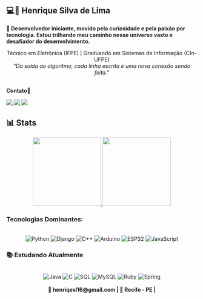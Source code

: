 ## 💻🤖 Henrique Silva de Lima 

<strong>👋 Desenvolvedor iniciante, movido pela curiosidade e pela paixão por tecnologia. Estou trilhando meu caminho nesse universo vasto e desafiador do desenvolvimento.</strong>  

<div align="center">
  Técnico em Eletrônica (IFPE) | Graduando em Sistemas de Informação (CIn-UFPE) <br>
  <em>"Da solda ao algoritmo, cada linha escrita é uma nova conexão sendo feita."</em>
</div>

<br>

<strong> Contato📩</strong>

<a href="https://instagram.com/henriqesl" target="_blank">
  <img src="https://img.shields.io/badge/-Instagram-E4405F?style=for-the-badge&logo=instagram&logoColor=white"/>
</a>
<a href="mailto:henriqesl16@gmail.com">
  <img src="https://img.shields.io/badge/-Gmail-D14836?style=for-the-badge&logo=gmail&logoColor=white"/>
</a>
<a href="https://www.linkedin.com/in/henrique-silva-b8583932a/" target="_blank">
  <img src="https://img.shields.io/badge/-LinkedIn-0077B5?style=for-the-badge&logo=linkedin&logoColor=white"/>
</a> 


## 📊 Stats

<div align="center">
  <a href="https://github.com/henriqesl">
    <img height="180em" src="https://github-readme-stats.vercel.app/api?username=henriqesl&theme=react&show_icons=true&hide_border=true&count_private=true"/>
    <img height="180em" src="https://github-readme-stats.vercel.app/api/top-langs/?username=henriqesl&theme=react&hide_border=true&layout=compact&langs_count=6&hide=html,css"/>
  </a>
</div>

### Tecnologias Dominantes:

<div style="display: inline_block" align="center"><br>
  <img alt="Python" src="https://img.shields.io/badge/Python-3776AB?style=for-the-badge&logo=python&logoColor=white">
  <img alt="Django" src="https://img.shields.io/badge/Django-092E20?style=for-the-badge&logo=django&logoColor=white">
  <img alt="C++" src="https://img.shields.io/badge/C++-00599C?style=for-the-badge&logo=c%2B%2B&logoColor=white">
  <img alt="Arduino" src="https://img.shields.io/badge/Arduino-00979D?style=for-the-badge&logo=arduino&logoColor=white">
  <img alt="ESP32" src="https://img.shields.io/badge/ESP32-E7352C?style=for-the-badge&logo=espressif&logoColor=white">
  <img alt="JavaScript" src="https://img.shields.io/badge/JavaScript-F7DF1E?style=for-the-badge&logo=javascript&logoColor=black">
</div>

### 📚 Estudando Atualmente 

<div style="display: inline_block" align="center"><br>
  <img alt="Java" src="https://img.shields.io/badge/Java-007396?style=for-the-badge&logo=java&logoColor=white">
  <img alt="C" src="https://img.shields.io/badge/C-A8B9CC?style=for-the-badge&logo=c&logoColor=black">
  <img alt="SQL" src="https://img.shields.io/badge/SQL-4479A1?style=for-the-badge&logo=mysql&logoColor=white">
  <img alt="MySQL" src="https://img.shields.io/badge/MySQL-4479A1?style=for-the-badge&logo=mysql&logoColor=white">
  <img alt="Ruby" src="https://img.shields.io/badge/Ruby-CC342D?style=for-the-badge&logo=ruby&logoColor=white">
  <img alt="Spring" src="https://img.shields.io/badge/Spring-6DB33F?style=for-the-badge&logo=spring&logoColor=white">
</div>

<br>

<div align="center">
  <strong>📧 henriqesl16@gmail.com | 📍 Recife - PE |</strong>
</div>
